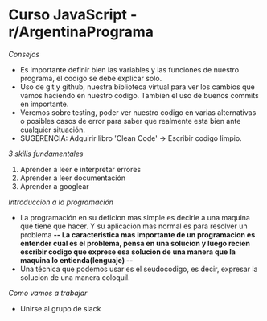 # Curso JavaScript - r/ArgentinaPrograma 
   
   *Consejos*
   - Es importante definir bien las variables y las funciones de nuestro programa, el codigo se debe explicar solo.
   - Uso de git y github, nuestra biblioteca virtual para ver los cambios que vamos haciendo en nuestro codigo. Tambien el uso de buenos commits en importante.
   - Veremos sobre testing, poder ver nuestro codigo en varias alternativas o posibles casos de error para saber que realmente esta bien ante cualquier situación.
   - SUGERENCIA: Adquirir libro 'Clean Code' -> Escribir codigo limpio.
   
   *3 skills fundamentales*
   1) Aprender a leer e interpretar errores
   2) Aprender a leer documentación
   3) Aprender a googlear

   *Introduccion a la programación*
   - La programación en su deficion mas simple es decirle a una maquina que tiene que hacer. Y su aplicacion mas normal es para resolver un problema 
   **-- La caracteristica mas importante de un programacion es entender cual es el problema, pensa en una solucion y luego recien escribir codigo que exprese esa solucion de una manera que la maquina lo entienda(lenguaje) --**
   - Una técnica que podemos usar es el seudocodigo, es decir, expresar la solucion de una manera coloquil.

   *Como vamos a trabajar*
   - Unirse al grupo de slack